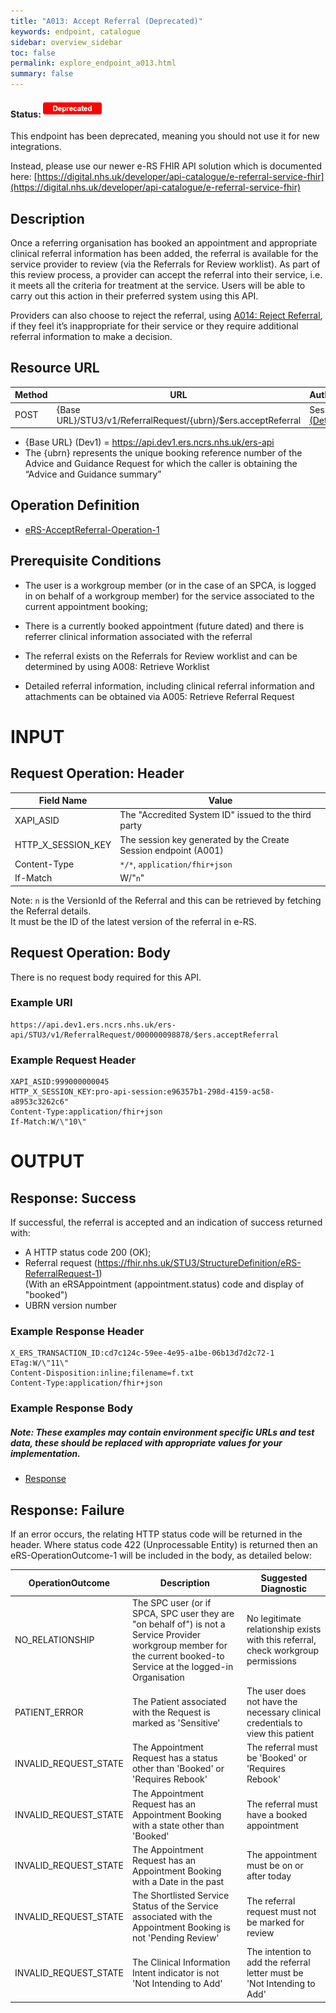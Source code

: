 ```yaml
---
title: "A013: Accept Referral (Deprecated)"
keywords: endpoint, catalogue
sidebar: overview_sidebar
toc: false
permalink: explore_endpoint_a013.html
summary: false
---
```


#### Status: ![Deprecated](images/icons/api_deprecated.png)

This endpoint has been deprecated, meaning you should not use it for new integrations.

Instead, please use our newer e-RS FHIR API solution which is documented here:
[https://digital.nhs.uk/developer/api-catalogue/e-referral-service-fhir](https://digital.nhs.uk/developer/api-catalogue/e-referral-service-fhir)

## Description
Once a referring organisation has booked an appointment and appropriate clinical referral information has been added, the referral is available for the service provider to review (via the Referrals for Review worklist). As part of this review process, a provider can accept the referral into their service, i.e. it meets all the criteria for treatment at the service. Users will be able to carry out this action in their preferred system using this API.  

Providers can also choose to reject the referral, using [A014: Reject Referral](explore_endpoint_a014.html), if they feel it’s inappropriate for their service or they require additional referral information to make a decision.


## Resource URL


| Method | URL                                           | Authentication   |
| ------ | -----------------------------------------     | ---------------- |
| POST   | {Base URL}/STU3/v1/ReferralRequest/{ubrn}/$ers.acceptReferral | Session Token [(Details)](develop_business_flow_bf001.html) |

- {Base URL} (Dev1) = https://api.dev1.ers.ncrs.nhs.uk/ers-api
- The {ubrn} represents the unique booking reference number of the Advice and Guidance Request for which the caller is obtaining the “Advice and Guidance summary”


## Operation Definition
- [eRS-AcceptReferral-Operation-1](https://fhir.nhs.uk/STU3/OperationDefinition/eRS-AcceptReferral-Operation-1/_history/1.0)

## Prerequisite Conditions
- The user is a workgroup member (or in the case of an SPCA, is logged in on behalf of a workgroup member) for the service associated to the current appointment booking;  

- There is a currently booked appointment (future dated) and there is referrer clinical information associated with the referral  

- The referral exists on the Referrals for Review worklist and can be determined by using A008: Retrieve Worklist  

- Detailed referral information, including clinical referral information and attachments can be obtained via A005: Retrieve Referral Request  

# INPUT
## Request Operation: Header

| Field Name | Value |
| ---------- | ----- |
| XAPI_ASID | The "Accredited System ID" issued to the third party |
| HTTP_X_SESSION_KEY | The session key generated by the Create Session endpoint (A001) |
| Content-Type | `*/*`, `application/fhir+json` |
| If-Match | W/"`n`" |

Note: `n` is the VersionId of the Referral and this can be retrieved by fetching the Referral details.  
It must be the ID of the latest version of the referral in e-RS.

## Request Operation: Body
There is no request body required for this API.

### Example URI
```http
https://api.dev1.ers.ncrs.nhs.uk/ers-api/STU3/v1/ReferralRequest/000000098878/$ers.acceptReferral
```

### Example Request Header
```http
XAPI_ASID:999000000045
HTTP_X_SESSION_KEY:pro-api-session:e96357b1-298d-4159-ac58-a8953c3262c6"
Content-Type:application/fhir+json
If-Match:W/\"10\"
```

# OUTPUT
## Response: Success
If successful, the referral is accepted and an indication of success returned with:
-	A HTTP status code 200 (OK);
-	Referral request (https://fhir.nhs.uk/STU3/StructureDefinition/eRS-ReferralRequest-1)  
(With an eRSAppointment (appointment.status) code and display of "booked")
-	UBRN version number

### Example Response Header
```http
X_ERS_TRANSACTION_ID:cd7c124c-59ee-4e95-a1be-06b13d7d2c72-1
ETag:W/\"11\"
Content-Disposition:inline;filename=f.txt
Content-Type:application/fhir+json
```

### Example Response Body
##### Note: These examples may contain environment specific URLs and test data, these should be replaced with appropriate values for your implementation.
- [Response](downloads/json/A013_Response.json)

## Response: Failure
If an error occurs, the relating HTTP status code will be returned in the header. Where status code 422 (Unprocessable Entity) is returned then an eRS-OperationOutcome-1 will be included in the body, as detailed below:

| OperationOutcome | Description | Suggested Diagnostic |
| ---------------- | ----------- | -------------------- |
| NO_RELATIONSHIP  | The SPC user (or if SPCA, SPC user they are "on behalf of") is not a Service Provider workgroup member for the current booked-to Service at the logged-in Organisation | No legitimate relationship exists with this referral, check workgroup permissions |
| PATIENT_ERROR | The Patient associated with the Request is marked as 'Sensitive' | The user does not have the necessary clinical credentials to view this patient |
| INVALID_REQUEST_STATE	| The Appointment Request has a status other than 'Booked' or 'Requires Rebook'	| The referral must be 'Booked' or 'Requires Rebook' |
| INVALID_REQUEST_STATE | The Appointment Request has an Appointment Booking with a state other than 'Booked' | The referral must have a booked appointment |
| INVALID_REQUEST_STATE | The Appointment Request has an Appointment Booking with a Date in the past | The appointment must be on or after today |
| INVALID_REQUEST_STATE | The Shortlisted Service Status of the Service associated with the Appointment Booking is not 'Pending Review' | The referral request must not be marked for review |
| INVALID_REQUEST_STATE | The Clinical Information Intent indicator is not 'Not Intending to Add' | The intention to add the referral letter must be 'Not Intending to Add' |
